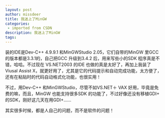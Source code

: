 ```yaml
---
layout: post
author: missdeer
title: 我迷上了MinGW
categories: 
 - imported from CSDN
description: 我迷上了MinGW
tags: 
---
```


装的IDE是Dev-C++ 4.9.9.1 和MinGWStudio 2.05，它们自带的MinGW 里GCC 的版本都是3.3.1的，自己把GCC 升级到3.4.2 后，用来写些小的SDK 程序真是不错，哈哈。不过现在 VS.NET2003 的IDE 也做的真是太好了，再加上我装了Viusal Assist X，就更好用了，尤其是它的代码提示和自动完成功能，太方便了，还有在粘贴时的代码自动格式化功能，也很实用！

不过，用Dev-C++ 和MinGWStudio，尽管不如VS.NET＋ VAX 好用，毕竟是免费的嘛，而且，MinGW 也能支持很多SDK 的功能了，不过好像还没有移植GDI+ 的SDK，刚好这几天在用GDI+……

其实很多时候，都是人自己的问题，而不是软件的问题！
